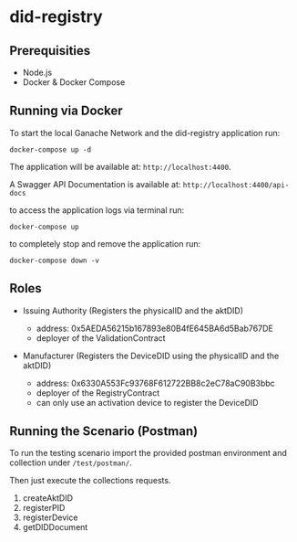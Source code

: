 # did-registry

## Prerequisities

* Node.js
* Docker & Docker Compose


## Running via Docker

To start the local Ganache Network and the did-registry application run:

```
docker-compose up -d
```

The application will be available at: ```http://localhost:4400```.

A Swagger API Documentation is available at: ```http://localhost:4400/api-docs```

to access the application logs via terminal run: 

```
docker-compose up
```

to completely stop and remove the application run: 

```
docker-compose down -v
```

## Roles

* Issuing Authority (Registers the physicalID and the aktDID)
    * address: 0x5AEDA56215b167893e80B4fE645BA6d5Bab767DE
    * deployer of the ValidationContract

* Manufacturer (Registers the DeviceDID using the physicalID and the aktDID)
    * address: 0x6330A553Fc93768F612722BB8c2eC78aC90B3bbc
    * deployer of the RegistryContract
    * can only use an activation device to register the DeviceDID


## Running the Scenario (Postman)

To run the testing scenario import the provided postman environment and collection under ```/test/postman/```.

Then just execute the collections requests. 

1. createAktDID
2. registerPID
3. registerDevice
4. getDIDDocument



